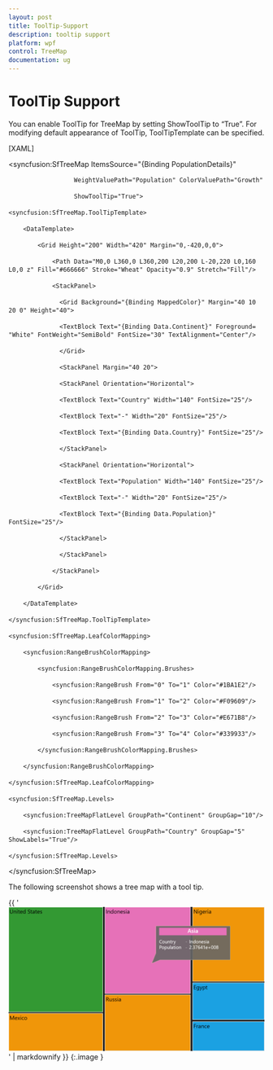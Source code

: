 ```yaml
---
layout: post
title: ToolTip-Support
description: tooltip support
platform: wpf
control: TreeMap
documentation: ug
---
```


# ToolTip Support

You can enable ToolTip for TreeMap by setting ShowToolTip to “True”. For modifying default appearance of ToolTip, ToolTipTemplate can be specified.



[XAML]



<syncfusion:SfTreeMap ItemsSource="{Binding PopulationDetails}" 

                      WeightValuePath="Population" ColorValuePath="Growth"

                      ShowToolTip="True">

    <syncfusion:SfTreeMap.ToolTipTemplate>

        <DataTemplate>

            <Grid Height="200" Width="420" Margin="0,-420,0,0">

                <Path Data="M0,0 L360,0 L360,200 L20,200 L-20,220 L0,160 L0,0 z" Fill="#666666" Stroke="Wheat" Opacity="0.9" Stretch="Fill"/>

                <StackPanel>

                  <Grid Background="{Binding MappedColor}" Margin="40 10 20 0" Height="40">

                  <TextBlock Text="{Binding Data.Continent}" Foreground= "White" FontWeight="SemiBold" FontSize="30" TextAlignment="Center"/>

                  </Grid>

                  <StackPanel Margin="40 20">

                  <StackPanel Orientation="Horizontal">

                  <TextBlock Text="Country" Width="140" FontSize="25"/>

                  <TextBlock Text="-" Width="20" FontSize="25"/>

                  <TextBlock Text="{Binding Data.Country}" FontSize="25"/>

                  </StackPanel>

                  <StackPanel Orientation="Horizontal">

                  <TextBlock Text="Population" Width="140" FontSize="25"/>

                  <TextBlock Text="-" Width="20" FontSize="25"/>

                  <TextBlock Text="{Binding Data.Population}" FontSize="25"/>

                  </StackPanel>

                  </StackPanel>

                </StackPanel>

            </Grid>

        </DataTemplate>

    </syncfusion:SfTreeMap.ToolTipTemplate>

    <syncfusion:SfTreeMap.LeafColorMapping>

        <syncfusion:RangeBrushColorMapping>

            <syncfusion:RangeBrushColorMapping.Brushes>

                <syncfusion:RangeBrush From="0" To="1" Color="#1BA1E2"/>

                <syncfusion:RangeBrush From="1" To="2" Color="#F09609"/>

                <syncfusion:RangeBrush From="2" To="3" Color="#E671B8"/>

                <syncfusion:RangeBrush From="3" To="4" Color="#339933"/>

            </syncfusion:RangeBrushColorMapping.Brushes>

        </syncfusion:RangeBrushColorMapping>

    </syncfusion:SfTreeMap.LeafColorMapping>

    <syncfusion:SfTreeMap.Levels>

        <syncfusion:TreeMapFlatLevel GroupPath="Continent" GroupGap="10"/>

        <syncfusion:TreeMapFlatLevel GroupPath="Country" GroupGap="5" ShowLabels="True"/>

    </syncfusion:SfTreeMap.Levels>

</syncfusion:SfTreeMap>





The following screenshot shows a tree map with a tool tip.



{{ '![](ToolTip-Support_images/ToolTip-Support_img1.png)' | markdownify }}
{:.image }


